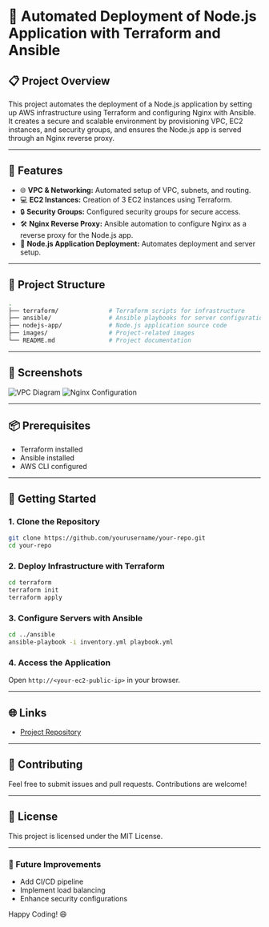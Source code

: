 # 🚀 Automated Deployment of Node.js Application with Terraform and Ansible

## 📋 Project Overview
This project automates the deployment of a Node.js application by setting up AWS infrastructure using Terraform and configuring Nginx with Ansible. It creates a secure and scalable environment by provisioning VPC, EC2 instances, and security groups, and ensures the Node.js app is served through an Nginx reverse proxy.

---

## 🧰 Features
- 🌐 **VPC & Networking:** Automated setup of VPC, subnets, and routing.
- 💻 **EC2 Instances:** Creation of 3 EC2 instances using Terraform.
- 🔒 **Security Groups:** Configured security groups for secure access.
- 🛠️ **Nginx Reverse Proxy:** Ansible automation to configure Nginx as a reverse proxy for the Node.js app.
- 🚀 **Node.js Application Deployment:** Automates deployment and server setup.

---

## 📂 Project Structure
```bash
.
├── terraform/              # Terraform scripts for infrastructure
├── ansible/                # Ansible playbooks for server configuration
├── nodejs-app/             # Node.js application source code
├── images/                 # Project-related images
└── README.md               # Project documentation
```

---

## 📸 Screenshots
![VPC Diagram](images/vpc_diagram.png)
![Nginx Configuration](images/nginx_config.png)

---

## 📦 Prerequisites
- Terraform installed
- Ansible installed
- AWS CLI configured

---

## 🚀 Getting Started
### 1. Clone the Repository
```bash
git clone https://github.com/yourusername/your-repo.git
cd your-repo
```

### 2. Deploy Infrastructure with Terraform
```bash
cd terraform
terraform init
terraform apply
```

### 3. Configure Servers with Ansible
```bash
cd ../ansible
ansible-playbook -i inventory.yml playbook.yml
```

### 4. Access the Application
Open `http://<your-ec2-public-ip>` in your browser.

---

## 🌐 Links
- [Project Repository](https://github.com/yourusername/your-repo)

---

## 🤝 Contributing
Feel free to submit issues and pull requests. Contributions are welcome!

---

## 📄 License
This project is licensed under the MIT License.

---

### 🎯 Future Improvements
- Add CI/CD pipeline
- Implement load balancing
- Enhance security configurations

Happy Coding! 😄
